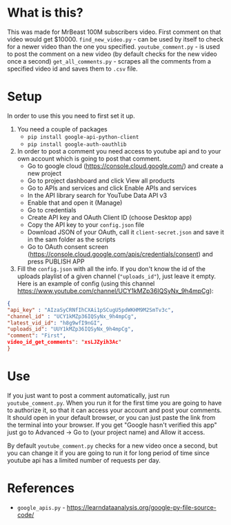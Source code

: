 # What is this?
This was made for MrBeast 100M subscribers video. First comment on that video would get $10000.
`find_new_video.py` - can be used by itself to check for a newer video than the one you specified.
`youtube_comment.py` - is used to post the comment on a new video (by default checks for the new video once a second)
`get_all_comments.py` - scrapes all the comments from a specified video id and saves them to `.csv` file.

# Setup
In order to use this you need to first set it up.
1. You need a couple of packages 
	- `pip install google-api-python-client`
	- `pip install google-auth-oauthlib`
2. In order to post a comment you need access to youtube api and to your own account which is going to post that comment.
	- Go to google cloud (https://console.cloud.google.com/) and create a new project
	- Go to project dashboard and click View all products
	- Go to APIs and services and click Enable APIs and services
	- In the API library search for YouTube Data API v3
	- Enable that and open it (Manage)
	- Go to credentials
	- Create API key and OAuth Client ID (choose Desktop app)
	- Copy the API key to your `config.json` file
	- Download JSON of your OAuth, call it `client-secret.json` and save it in the sam folder as the scripts
	- Go to OAuth consent screen (https://console.cloud.google.com/apis/credentials/consent) and press PUBLISH APP
3. Fill the `config.json` with all the info. If you don't know the id of the uploads playlist of a given channel (`"uploads_id"`), just leave it empty. Here is an example of config (using this channel https://www.youtube.com/channel/UCY1kMZp36IQSyNx_9h4mpCg):
```json
{
"api_key" : "AIzaSyCRNfIhCXAi1pSCugU5pdWKHM9M2SmTv3c",
"channel_id" : "UCY1kMZp36IQSyNx_9h4mpCg",
"latest_vid_id": "h8g9wfI9nGI",
"uploads_id": "UUY1kMZp36IQSyNx_9h4mpCg",
"comment": "First",
video_id_get_comments": "xsLJZyih3Ac"
}
```

# Use
If you just want to post a comment automatically, just run `youtube_comment.py`.
When you run it for the first time you are going to have to authorize it, so that it can access your account and post your comments.
It should open in your default browser, or you can just paste the link from the terminal into your browser.
If you get "Google hasn't verified this app" just go to Advanced -> Go to (your project name) and Allow it access.

By default `youtube_comment.py` checks for a new video once a second, but you can change it if you are going to run it for long period of time since youtube api has a limited number of requests per day.

# References
- `google_apis.py` - https://learndataanalysis.org/google-py-file-source-code/